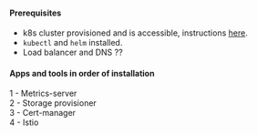 #### Prerequisites
- k8s cluster provisioned and is accessible, instructions [here](../infra/k8s-cluster).
- `kubectl` and `helm` installed.
- Load balancer and DNS ??


#### Apps and tools in order of installation
1 - Metrics-server  
2 - Storage provisioner  
3 - Cert-manager  
4 - Istio  
